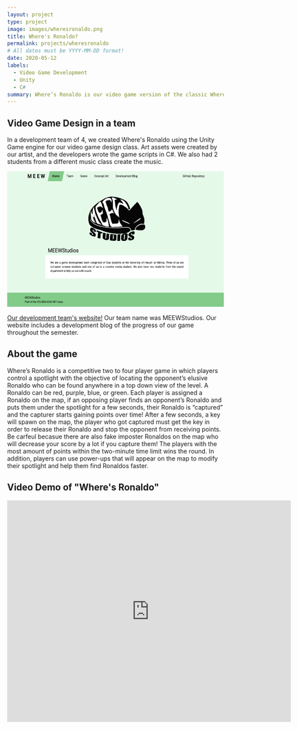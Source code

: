 ```yaml
---
layout: project
type: project
image: images/wheresronaldo.png
title: Where's Ronaldo?
permalink: projects/wheresronaldo
# All dates must be YYYY-MM-DD format!
date: 2020-05-12
labels:
  - Video Game Development
  - Unity
  - C#
summary: Where’s Ronaldo is our video game version of the classic Where’s Waldo book with a few twists! This was created in a development team for my video game design class at UH Mānoa.
---
```

## Video Game Design in a team
In a development team of 4, we created Where's Ronaldo using the Unity Game engine for our video game design class. Art assets were created by our artist, and the developers wrote the game scripts in C#. We also had 2 students from a different music class create the music.

[<img target="_blank" src="../images/meewstudios.png" height="315px" width="560px">](https://meewstudios.github.io/microwalvo/)

<a href="https://meewstudios.github.io/microwalvo/" target="_blank">Our development team's website!</a> Our team name was MEEWStudios. Our website includes a development blog of the progress of our game throughout the semester.

## About the game
Where’s Ronaldo is a competitive two to four player game in which players control a spotlight with the objective of locating the opponent’s elusive Ronaldo who can be found anywhere in a top down view of the level. A Ronaldo can be red, purple, blue, or green. Each player is assigned a Ronaldo on the map, if an opposing player finds an opponent’s Ronaldo and puts them under the spotlight for a few seconds, their Ronaldo is “captured” and the capturer starts gaining points over time! After a few seconds, a key will spawn on the map, the player who got captured must get the key in order to release their Ronaldo and stop the opponent from receiving points. Be carfeul becasue there are also fake imposter Ronaldos on the map who will decrease your score by a lot if you capture them! The players with the most amount of points within the two-minute time limit wins the round. In addition, players can use power-ups that will appear on the map to modify their spotlight and help them find Ronaldos faster.

## Video Demo of "Where's Ronaldo"
<iframe width="660" height="515" src="https://www.youtube.com/embed/j_jjUtrEcGU" frameborder="0" allow="accelerometer; autoplay; encrypted-media; gyroscope; picture-in-picture" allowfullscreen></iframe>










